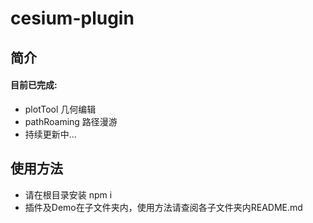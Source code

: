 # cesium-plugin

## 简介
#### 目前已完成:
* plotTool 几何编辑
* pathRoaming 路径漫游
* 持续更新中...

## 使用方法
* 请在根目录安装 npm i
* 插件及Demo在子文件夹内，使用方法请查阅各子文件夹内README.md
